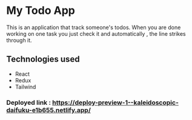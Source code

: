 # My Todo App
This is an application that track someone's todos. When you are done working on one task you just check it and automatically , the line strikes through it.

## Technologies used 
- React 
- Redux
- Tailwind
### Deployed link : https://deploy-preview-1--kaleidoscopic-daifuku-e1b655.netlify.app/
